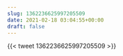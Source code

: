 ```yaml
---
slug: 1362236625997205509
date: 2021-02-18 03:04:55+00:00
draft: false
---
```


{{< tweet 1362236625997205509 >}}
